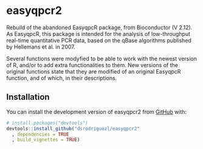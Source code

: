 
<!-- README.md is generated from README.Rmd. Please edit that file -->

# easyqpcr2

<!-- badges: start -->
<!-- badges: end -->

Rebuild of the abandoned EasyqpcR package, from Bioconductor (V 2.12).  
As EasyqpcR, this package is intended for the analysis of low-throughput
real-time quantitative PCR data, based on the qBase algorithms published
by Hellemans et al. in 2007.

Several functions were modyfied to be able to work with the newest
version of R, and/or to add extra functionalities to them. New versions
of the original functions state that they are modified of an original
EasyqpcR function, and of which, in their descriptions.

## Installation

You can install the development version of easyqpcr2 from
[GitHub](https://github.com/) with:

``` r
# install.packages("devtools")
devtools::install_github("dsrodriguezl/easyqpcr2"
  , dependencies = TRUE
  , build_vignettes = TRUE)
```
